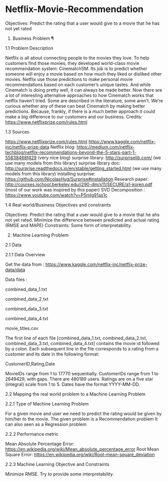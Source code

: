 # Netflix-Movie-Recommendation

Objectives: Predict the rating that a user would give to a movie that he has not yet rated

1. Business Problem ¶

1.1 Problem Description 

Netflix is all about connecting people to the movies they love. To help customers find those movies, they developed world-class movie recommendation system: CinematchSM. Its job is to predict whether someone will enjoy a movie based on how much they liked or disliked other movies. Netflix use those predictions to make personal movie recommendations based on each customer’s unique tastes. And while Cinematch is doing pretty well, it can always be made better. 
Now there are a lot of interesting alternative approaches to how Cinematch works that netflix haven’t tried. Some are described in the literature, some aren’t. We’re curious whether any of these can beat Cinematch by making better predictions. Because, frankly, if there is a much better approach it could make a big difference to our customers and our business.
Credits: https://www.netflixprize.com/rules.html

1.3 Sources 

https://www.netflixprize.com/rules.html
https://www.kaggle.com/netflix-inc/netflix-prize-data
Netflix blog: https://medium.com/netflix-techblog/netflix-recommendations-beyond-the-5-stars-part-1-55838468f429 (very nice blog)
surprise library: http://surpriselib.com/ (we use many models from this library)
surprise library doc: http://surprise.readthedocs.io/en/stable/getting_started.html (we use many models from this library)
installing surprise: https://github.com/NicolasHug/Surprise#installation 
Research paper: http://courses.ischool.berkeley.edu/i290-dm/s11/SECURE/a1-koren.pdf (most of our work was inspired by this paper)
SVD Decomposition : https://www.youtube.com/watch?v=P5mlg91as1c 

1.4 Real world/Business Objectives and constraints 

Objectives:
Predict the rating that a user would give to a movie that he ahs not yet rated.
Minimize the difference between predicted and actual rating (RMSE and MAPE) 
Constraints:
Some form of interpretability.

2. Machine Learning Problem 

2.1 Data 

2.1.1 Data Overview 


Get the data from : https://www.kaggle.com/netflix-inc/netflix-prize-data/data 


Data files : 

combined_data_1.txt 

combined_data_2.txt 

combined_data_3.txt 

combined_data_4.txt 

movie_titles.csv 

The first line of each file [combined_data_1.txt, combined_data_2.txt, combined_data_3.txt, combined_data_4.txt] contains the movie id followed by a colon. Each subsequent line in the file corresponds to a rating from a customer and its date in the following format:

CustomerID,Rating,Date

MovieIDs range from 1 to 17770 sequentially.
CustomerIDs range from 1 to 2649429, with gaps. There are 480189 users.
Ratings are on a five star (integral) scale from 1 to 5.
Dates have the format YYYY-MM-DD.

2.2 Mapping the real world problem to a Machine Learning Problem 

2.2.1 Type of Machine Learning Problem 

For a given movie and user we need to predict the rating would be given by him/her to the movie. 
The given problem is a Recommendation problem 
It can also seen as a Regression problem 

2.2.2 Performance metric 

Mean Absolute Percentage Error: https://en.wikipedia.org/wiki/Mean_absolute_percentage_error 
Root Mean Square Error: https://en.wikipedia.org/wiki/Root-mean-square_deviation

2.2.3 Machine Learning Objective and Constraints 

Minimize RMSE.
Try to provide some interpretability.
